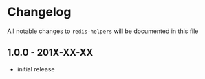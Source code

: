# Changelog

All notable changes to `redis-helpers` will be documented in this file

## 1.0.0 - 201X-XX-XX

- initial release
